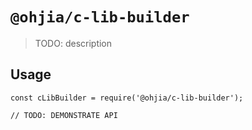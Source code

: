 # `@ohjia/c-lib-builder`

> TODO: description

## Usage

```
const cLibBuilder = require('@ohjia/c-lib-builder');

// TODO: DEMONSTRATE API
```
